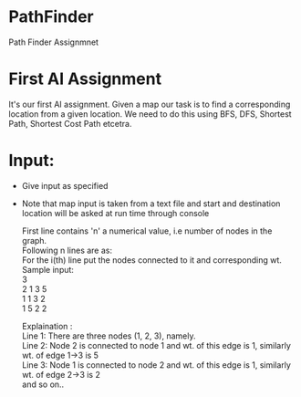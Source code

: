 # PathFinder
Path Finder Assignmnet

# First AI Assignment
It's our first AI assignment. Given a map our task is to find a corresponding location 
from a given location. We need to do this using BFS, DFS, Shortest Path, Shortest Cost Path etcetra.

# Input:
* Give input as specified
* Note that map input is taken from a text file and start and destination location will be asked at run time through console

	First line contains 'n' a numerical value, i.e number of nodes in the graph.<br />
	Following n lines are as:<br />
	For the i(th) line put the nodes connected to it and corresponding wt.<br />
	Sample input:  
	3<br />
	2 1 3 5<br />
	1 1 3 2<br />
	1 5 2 2<br />

	Explaination :<br />
	Line 1: There are three nodes (1, 2, 3), namely.  
	Line 2: Node 2 is connected to node 1 and wt. of this edge is 1, similarly wt. of edge 1->3 is 5  
	Line 3: Node 1 is connected to node 2 and wt. of this edge is 1, similarly wt. of edge 2->3 is 2<br />
	and so on..<br />

